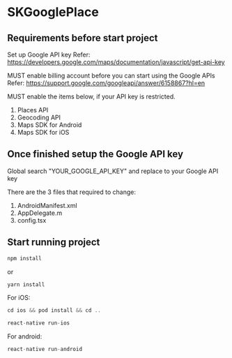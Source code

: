 # SKGooglePlace

## Requirements before start project
Set up Google API key
Refer: https://developers.google.com/maps/documentation/javascript/get-api-key

MUST enable billing account before you can start using the Google APIs
Refer: https://support.google.com/googleapi/answer/6158867?hl=en

MUST enable the items below, if your API key is restricted.
1. Places API
2. Geocoding API
3. Maps SDK for Android
4. Maps SDK for iOS

## Once finished setup the Google API key
Global search "YOUR_GOOGLE_API_KEY" and replace to your Google API key

There are the 3 files that required to change:
1. AndroidManifest.xml
2. AppDelegate.m
3. config.tsx

## Start running project
```js
npm install
```
or
```js
yarn install
```

For iOS:
```js
cd ios && pod install && cd ..
```
```js
react-native run-ios
```

For android:
```js
react-native run-android
```
